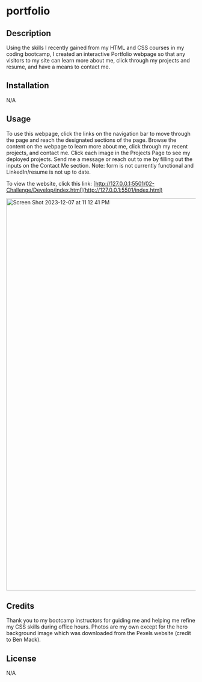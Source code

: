 # portfolio

## Description

Using the skills I recently gained from my HTML and CSS courses in my coding bootcamp, I created an interactive Portfolio webpage so that any visitors to my site can learn more about me, click through my projects and resume, and have a means to contact me. 

## Installation

N/A

## Usage

To use this webpage, click the links on the navigation bar to move through the page and reach the designated sections of the page. Browse the content on the webpage to learn more about me, click through my recent projects, and contact me. Click each image in the Projects Page to see my deployed projects. Send me a message or reach out to me by filling out the inputs on the Contact Me section. Note: form is not currently functional and LinkedIn/resume is not up to date. 

To view the website, click this link: [http://127.0.0.1:5501/02-Challenge/Develop/index.html](http://127.0.0.1:5501/index.html)

<img width="1044" alt="Screen Shot 2023-12-07 at 11 12 41 PM" src="https://github.com/gjudilla/portfolio/assets/148306966/43b076ba-c6af-49de-9853-4c111280f25c">


## Credits

Thank you to my bootcamp instructors for guiding me and helping me refine my CSS skills during office hours. Photos are my own except for the hero background image which was downloaded from the Pexels website (credit to Ben Mack).

## License

N/A
